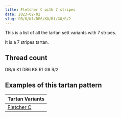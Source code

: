 ```yaml
---
title: Fletcher C with 7 stripes
date: 2023-02-02
slug: DB/6/K1/DB6/K8/R1/G8/R/2
---
```

This is a list of all the tartan sett variants with 7 stripes.

It is a 7 stripes tartan.


## Thread count
DB/6 K1 DB6 K8 R1 G8 R/2

## Examples of this tartan pattern

| Tartan Variants |
|---------------|
| [Fletcher C](/variants/db/6/k1/db6/k8/r1/g8/r/2-db000064-g004c00-k000000-rc80000)||
